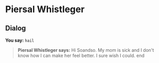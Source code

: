 # Piersal Whistleger


## Dialog

**You say:** `hail`



>**Piersal Whistleger says:** Hi Soandso. My mom is sick and I don't know how I can make her feel better. I sure wish I could.
end
